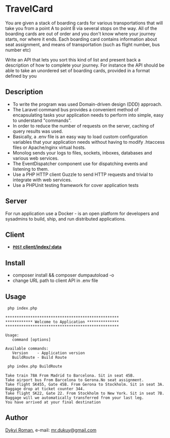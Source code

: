 # TravelCard

You are given a stack of boarding cards for various transportations that will take you from a point A to point B via several stops on the way. All of
the boarding cards are out of order and you don't know where your journey starts, nor where it ends. Each boarding card contains information
about seat assignment, and means of transportation (such as flight number, bus number etc)

Write an API that lets you sort this kind of list and present back a description of how to complete your journey.
For instance the API should be able to take an unordered set of boarding cards, provided in a format defined by you

## Description

+ To write the program was used Domain-driven design (DDD) approach. 
+ The Laravel command bus provides a convenient method of encapsulating tasks your application needs to perform into simple, easy to understand "commands".
+ In order to reduce the number of requests on the server, caching of query results was used.
+ Basically, a .env file is an easy way to load custom configuration variables that your application needs without having to modify .htaccess files or Apache/nginx virtual hosts.
+ Monolog sends your logs to files, sockets, inboxes, databases and various web services.
+ The EventDispatcher component use for dispatching events and listening to them.
+ Use a PHP HTTP client Guzzle to send HTTP requests and trivial to integrate with web services.
+ Use a PHPUnit testing framework for cover application tests 

## Server

For run application use a Docker - is an open platform for developers and sysadmins to build, ship, and run distributed applications. 

## Client
 - **[<code>POST</code> client/index/:data](https://github.com/dykyi-roman/TravelCard/blob/master/client/README.md)**
 
## Install

+ composer install && composer dumpautoload -o
+ change URL path to client API in .env file
 
## Usage

```php
 php index.php
```

```
**************************************************
************ Welcome to Application **************
**************************************************

Usage:
   command [options]

Available commands:
   Version    - Application version
   BuildRoute - Build Route
```

```php
 php index.php BuildRoute
```
```
Take train 78A From Madrid to Barcelona. Sit in seat 45B.
Take airport bus From Barcelona to Gerona.No seat assignment.
Take flight SK455, Gate 45B. From Gerona to Stockholm. Sit in seat 3A. Baggage drop at ticket counter 344.
Take flight SK22, Gate 22. From Stockholm to New York. Sit in seat 7B. Baggage will we automatically transferred from your last leg.
You have arrived at your final destination

```

## Author
[Dykyi Roman](https://www.linkedin.com/in/roman-dykyi-43428543/), e-mail: [mr.dukuy@gmail.com](mailto:mr.dukuy@gmail.com)
